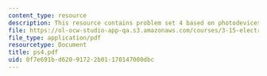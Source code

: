 ```yaml
---
content_type: resource
description: This resource contains problem set 4 based on photodevices.
file: https://ol-ocw-studio-app-qa.s3.amazonaws.com/courses/3-15-electrical-optical-magnetic-materials-and-devices-fall-2006/0f7e691bd62091722b01170147000dbc_ps4.pdf
file_type: application/pdf
resourcetype: Document
title: ps4.pdf
uid: 0f7e691b-d620-9172-2b01-170147000dbc
---
```


